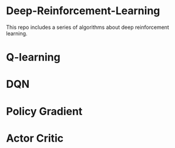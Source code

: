 # Deep-Reinforcement-Learning

This repo includes a series of algorithms about deep reinforcement learning.


# Q-learning


# DQN


# Policy Gradient


# Actor Critic
